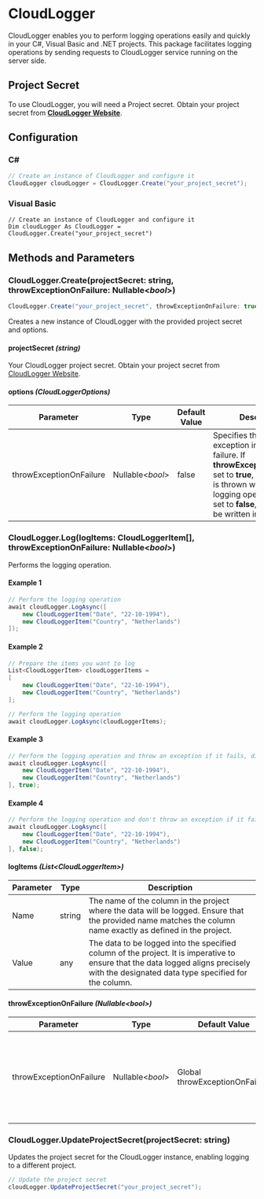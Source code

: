 # CloudLogger
CloudLogger enables you to perform logging operations easily and quickly in your C#, Visual Basic and .NET projects. This package facilitates logging operations by sending requests to CloudLogger service running on the server side.


## Project Secret
To use CloudLogger, you will need a Project secret. Obtain your project secret from __[CloudLogger Website](https://cloudlogger.app)__.


## Configuration

### C#
```cs
// Create an instance of CloudLogger and configure it
CloudLogger cloudLogger = CloudLogger.Create("your_project_secret");
```

### Visual Basic
```vbnet
// Create an instance of CloudLogger and configure it
Dim cloudLogger As CloudLogger = CloudLogger.Create("your_project_secret")
```

## Methods and Parameters

### CloudLogger.Create(projectSecret: string, throwExceptionOnFailure: Nullable<_bool_>)
```cs
CloudLogger.Create("your_project_secret", throwExceptionOnFailure: true );
```
Creates a new instance of CloudLogger with the provided project secret and options.

#### projectSecret _(string)_
Your CloudLogger project secret. Obtain your project secret from [CloudLogger Website](https://cloudlogger.app).

#### options _(CloudLoggerOptions)_
| Parameter               | Type    | Default Value | Description                                                                                                                                                                                                            |
|-------------------------|------------------|---------------|------------------------------------------------------------------------------------------------------------------------------------------------------------------------------------------------------------------------|
| throwExceptionOnFailure | Nullable<_bool_> | false         | Specifies throwing an exception in case of failure. If __throwExceptionOnFailure__ set to __true__, an exception is thrown when the logging operation fails. If set to __false__, an error will be written in console. |

### CloudLogger.Log(logItems: CloudLoggerItem[], throwExceptionOnFailure: Nullable<_bool_>)
Performs the logging operation.
#### Example 1
```cs
// Perform the logging operation
await cloudLogger.LogAsync([
    new CloudLoggerItem("Date", "22-10-1994"),
    new CloudLoggerItem("Country", "Netherlands")
]);
```
#### Example 2
```cs
// Prepare the items you want to log
List<CloudLoggerItem> cloudLoggerItems =
[
    new CloudLoggerItem("Date", "22-10-1994"),
    new CloudLoggerItem("Country", "Netherlands")
];

// Perform the logging operation
await cloudLogger.LogAsync(cloudLoggerItems);
```
#### Example 3
```cs
// Perform the logging operation and throw an exception if it fails, disregarding global throwExceptionOnFailure setting.
await cloudLogger.LogAsync([
    new CloudLoggerItem("Date", "22-10-1994"),
    new CloudLoggerItem("Country", "Netherlands")
], true);
```
#### Example 4
```cs
// Perform the logging operation and don't throw an exception if it fails, disregarding global throwExceptionOnFailure setting.
await cloudLogger.LogAsync([
    new CloudLoggerItem("Date", "22-10-1994"),
    new CloudLoggerItem("Country", "Netherlands")
], false);
```
#### logItems _(List<_CloudLoggerItem_>)_
| Parameter | Type   | Description                                                                                                                                                                              |
|-----------|--------|------------------------------------------------------------------------------------------------------------------------------------------------------------------------------------------|
| Name      | string | The name of the column in the project where the data will be logged. Ensure that the provided name matches the column name exactly as defined in the project.                            |
| Value     | any    | The data to be logged into the specified column of the project. It is imperative to ensure that the data logged aligns precisely with the designated data type specified for the column. |

#### throwExceptionOnFailure _(Nullable<_bool_>)_
| Parameter               | Type    | Default Value                              | Description                                                                                                                                                                                                            |
|-------------------------|------------------|--------------------------------------------|------------------------------------------------------------------------------------------------------------------------------------------------------------------------------------------------------------------------|
| throwExceptionOnFailure | Nullable<_bool_> | Global throwExceptionOnFailure | Specifies throwing an exception in case of failure. If __throwExceptionOnFailure__ set to __true__, an exception is thrown when the logging operation fails. If set to __false__, an error will be written in console. |


### CloudLogger.UpdateProjectSecret(projectSecret: string)
Updates the project secret for the CloudLogger instance, enabling logging to a different project.

```cs
// Update the project secret
cloudLogger.UpdateProjectSecret("your_project_secret");
```